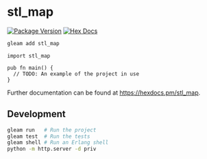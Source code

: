 # stl_map

[![Package Version](https://img.shields.io/hexpm/v/stl_map)](https://hex.pm/packages/stl_map)
[![Hex Docs](https://img.shields.io/badge/hex-docs-ffaff3)](https://hexdocs.pm/stl_map/)

```sh
gleam add stl_map
```

```gleam
import stl_map

pub fn main() {
  // TODO: An example of the project in use
}
```

Further documentation can be found at <https://hexdocs.pm/stl_map>.

## Development

```sh
gleam run   # Run the project
gleam test  # Run the tests
gleam shell # Run an Erlang shell
python -m http.server -d priv
```
